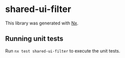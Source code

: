 # shared-ui-filter

This library was generated with [Nx](https://nx.dev).

## Running unit tests

Run `nx test shared-ui-filter` to execute the unit tests.
